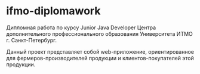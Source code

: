 # ifmo-diplomawork
Дипломная работа по курсу Junior Java Developer 
Центра дополнительного профессионального образования Университета ИТМО г. Санкт-Петербург.

Данный проект представляет собой web-приложение, ориентированное для фермеров-производителей продукции
и клиентов-покупателей этой продукции.
